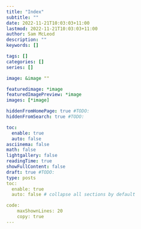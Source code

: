 ```yaml
---
title: "Index"
subtitle: ""
date: 2022-11-21T10:03:03+11:00
lastmod: 2022-11-21T10:03:03+11:00
author: Sam McLeod
description: ""
keywords: []

tags: []
categories: []
series: []

image: &image ""

featuredimage: *image
featuredImagePreview: *image
images: [*image]

hiddenFromHomePage: true #TODO:
hiddenFromSearch: true #TODO:

toc:
  enable: true
  auto: false
asciinema: false
math: false
lightgallery: false
readingTime: true
showFullContent: false
draft: true #TODO:
type: posts
toc:
  enable: true
  auto: false # collapse all sections by default

code:
    maxShownLines: 20
    copy: true
---
```


<!-- markdownlint-disable MD025 -->
